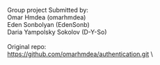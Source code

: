 Group project Submitted by:\
Omar Hmdea (omarhmdea)\
Eden Sonbolyan (EdenSonb)\
Daria Yampolsky Sokolov (D-Y-So)\
\
Original repo:\
https://github.com/omarhmdea/authentication.git \

